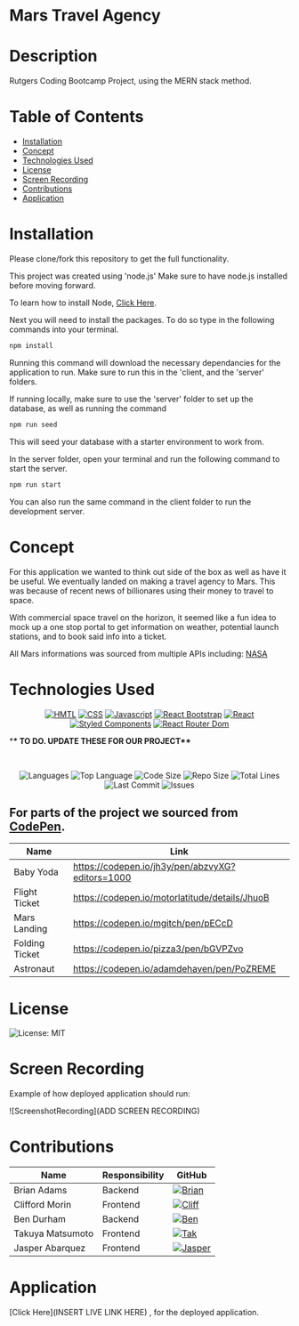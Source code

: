# Mars Travel Agency

# Description

Rutgers Coding Bootcamp Project, using the MERN stack method.

# Table of Contents

- [Installation](#Installation)
- [Concept](#Concept)
- [Technologies Used](#Technologies-Used)
- [License](#License)
- [Screen Recording](#Screen-Recording)
- [Contributions](#Contributions)
- [Application](#Application)

# Installation

Please clone/fork this repository to get the full functionality.

This project was created using 'node.js' Make sure to have node.js installed before moving forward.

To learn how to install Node, [Click Here](https://nodejs.org/en/download/package-manager/).

Next you will need to install the packages. To do so type in the following commands into your terminal.

```bash
npm install
```

Running this command will download the necessary dependancies for the application to run. Make sure to run this in the 'client, and the 'server' folders.

If running locally, make sure to use the 'server' folder to set up the database, as well as running the command

```bash
npm run seed
```

This will seed your database with a starter environment to work from.

In the server folder, open your terminal and run the following command to start the server.

```bash
npm run start
```

You can also run the same command in the client folder to run the development server.

# Concept

For this application we wanted to think out side of the box as well as have it be useful. We eventually landed on making a travel agency to Mars. This was because of recent news of billionares using their money to travel to space.

With commercial space travel on the horizon, it seemed like a fun idea to mock up a one stop portal to get information on weather, potential launch stations, and to book said info into a ticket.

All Mars informations was sourced from multiple APIs including: [NASA](https://api.nasa.gov/)

# Technologies Used

<p align="center">
    <a href="https://developer.mozilla.org/en-US/docs/Web/HTML"><img src="https://img.shields.io/badge/-HTML-orange?style=for-the-badge"  alt="HMTL" /></a>
    <a href="https://developer.mozilla.org/en-US/docs/Web/CSS"><img src="https://img.shields.io/badge/-CSS-blue?style=for-the-badge" alt="CSS" /></a>
    <a href="https://www.javascript.com/"><img src="https://img.shields.io/badge/-Javascript-yellow?style=for-the-badge" alt="Javascript" /></a>
    <a href="https://react-bootstrap.github.io/"><img src="https://img.shields.io/badge/-React%20Bootstrap-teal?style=for-the-badge" alt="React Bootstrap" /></a>
    <a href="https://reactjs.org/"><img src="https://img.shields.io/badge/-React-blue?style=for-the-badge" alt="React" /></a>
     <a href="https://styled-components.com/"><img src="https://img.shields.io/badge/-Styled%20Components-yellow?style=for-the-badge" alt="Styled Components" /></a>
      <a href="https://reactrouter.com/web/guides/quick-start"><img src="https://img.shields.io/badge/-React%20Router%20Dom-teal?style=for-the-badge" alt="React Router Dom" /></a>

</p>

\***\* TO DO. UPDATE THESE FOR OUR PROJECT\*\***

</br>
<p align="center">
    <img src="https://img.shields.io/github/languages/count/thebadams/mars-travel-agency?style=plastic" alt="Languages" />
    <img src="https://img.shields.io/github/languages/top/thebadams/mars-travel-agency?style=plastic&labelColor=yellow" alt="Top Language" />
    <img src="https://img.shields.io/github/languages/code-size/thebadams/mars-travel-agency?style=plastic" alt="Code Size" />
    <img src="https://img.shields.io/github/repo-size/thebadams/mars-travel-agency?style=plastic" alt="Repo Size" />   
    <img src="https://img.shields.io/tokei/lines/github/thebadams/mars-travel-agency?style=plastic" alt="Total Lines" />
    <img src="https://img.shields.io/github/last-commit/thebadams/mars-travel-agency?style=plastic" alt="Last Commit" />  
    <img src="https://img.shields.io/github/issues/thebadams/mars-travel-agency?style=plastic" alt="Issues" />  
  
</p>

## For parts of the project we sourced from [CodePen](www.codepen.io).

| Name           | Link                                             |
| -------------- | ------------------------------------------------ |
| Baby Yoda      | https://codepen.io/jh3y/pen/abzvyXG?editors=1000 |
| Flight Ticket  | https://codepen.io/motorlatitude/details/JhuoB   |
| Mars Landing   | https://codepen.io/mgitch/pen/pECcD              |
| Folding Ticket | https://codepen.io/pizza3/pen/bGVPZvo            |
| Astronaut      | https://codepen.io/adamdehaven/pen/PoZREME       |

# License

![License: MIT](https://img.shields.io/badge/License-MIT-yellow.svg?style=flat-square)

# Screen Recording

Example of how deployed application should run:

![ScreenshotRecording](ADD SCREEN RECORDING)

# Contributions

| Name             | Responsibility | GitHub                                                                                                                              |
| ---------------- | -------------- | ----------------------------------------------------------------------------------------------------------------------------------- |
| Brian Adams      | Backend        | [![Brian](https://img.shields.io/badge/GitHub-Brian-FF7000.svg?style=flat-square&logo=github)](https://github.com/thebadams)        |
| Clifford Morin   | Frontend       | [![Cliff](https://img.shields.io/badge/GitHub-Clifford-1515CA.svg?style=flat-square&logo=github)](https://github.com/CliffordMorin) |
| Ben Durham       | Backend        | [![Ben](https://img.shields.io/badge/GitHub-Ben-368016.svg?style=flat-square&logo=github)](https://github.com/bdurham227)           |
| Takuya Matsumoto | Frontend       | [![Tak](https://img.shields.io/badge/GitHub-Takuya-7F11C9.svg?style=flat-square&logo=github)](https://github.com/TakuyaMats)        |
| Jasper Abarquez  | Frontend       | [![Jasper](https://img.shields.io/badge/GitHub-Jasper-B01030.svg?style=flat-square&logo=github)](https://github.com/KuyaJasper)     |

# Application

[Click Here](INSERT LIVE LINK HERE) , for the deployed application.
